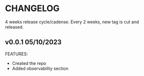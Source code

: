 # CHANGELOG

4 weeks release cycle/cadense. Every 2 weeks, new tag is cut and released.

## v0.0.1 05/10/2023

FEATURES:

* Created the repo
* Added observability section
